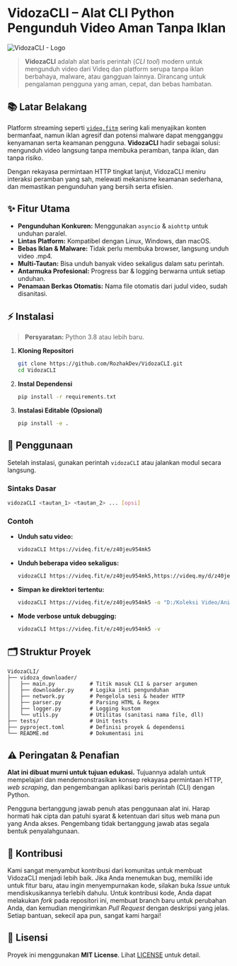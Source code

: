 # VidozaCLI – Alat CLI Python Pengunduh Video Aman Tanpa Iklan

![VidozaCLI - Logo](https://github.com/user-attachments/assets/31e73233-9b37-4729-b4b6-1122434e6ce6)

> **VidozaCLI** adalah alat baris perintah (_CLI tool_) modern untuk mengunduh video dari Videq dan platform serupa tanpa iklan berbahaya, malware, atau gangguan lainnya. Dirancang untuk pengalaman pengguna yang aman, cepat, dan bebas hambatan.

## 📚 Latar Belakang

Platform streaming seperti [`videq.fitm`](https://videq.fitm) sering kali menyajikan konten bermanfaat, namun iklan agresif dan potensi malware dapat mengganggu kenyamanan serta keamanan pengguna. **VidozaCLI** hadir sebagai solusi: mengunduh video langsung tanpa membuka peramban, tanpa iklan, dan tanpa risiko.

Dengan rekayasa permintaan HTTP tingkat lanjut, VidozaCLI meniru interaksi peramban yang sah, melewati mekanisme keamanan sederhana, dan memastikan pengunduhan yang bersih serta efisien.

## ✨ Fitur Utama

- **Pengunduhan Konkuren:** Menggunakan `asyncio` & `aiohttp` untuk unduhan paralel.
- **Lintas Platform:** Kompatibel dengan Linux, Windows, dan macOS.
- **Bebas Iklan & Malware:** Tidak perlu membuka browser, langsung unduh video .mp4.
- **Multi-Tautan:** Bisa unduh banyak video sekaligus dalam satu perintah.
- **Antarmuka Profesional:** Progress bar & logging berwarna untuk setiap unduhan.
- **Penamaan Berkas Otomatis:** Nama file otomatis dari judul video, sudah disanitasi.

## ⚡ Instalasi

> **Persyaratan:** Python 3.8 atau lebih baru.

1. **Kloning Repositori**
   
   ```bash
   git clone https://github.com/RozhakDev/VidozaCLI.git
   cd VidozaCLI
   ```

2. **Instal Dependensi**
   
   ```bash
   pip install -r requirements.txt
   ```

3. **Instalasi Editable (Opsional)**
   
   ```bash
   pip install -e .
   ```

## 🚀 Penggunaan

Setelah instalasi, gunakan perintah `vidozaCLI` atau jalankan modul secara langsung.

### Sintaks Dasar

```bash
vidozaCLI <tautan_1> <tautan_2> ... [opsi]
```

### Contoh

- **Unduh satu video:**
  
  ```bash
  vidozaCLI https://videq.fit/e/z40jeu954mk5
  ```
- **Unduh beberapa video sekaligus:**
  
  ```bash
  vidozaCLI https://videq.fit/e/z40jeu954mk5,https://videq.my/d/z40jeu954mk5
  ```
- **Simpan ke direktori tertentu:**
  
  ```bash
  vidozaCLI https://videq.fit/e/z40jeu954mk5 -o "D:/Koleksi Video/Anime"
  ```
- **Mode verbose untuk debugging:**
  
  ```bash
  vidozaCLI https://videq.fit/e/z40jeu954mk5 -v
  ```

## 🗂️ Struktur Proyek

```text
VidozaCLI/
├── vidoza_downloader/
│   ├── main.py           # Titik masuk CLI & parser argumen
│   ├── downloader.py     # Logika inti pengunduhan
│   ├── network.py        # Pengelola sesi & header HTTP
│   ├── parser.py         # Parsing HTML & Regex
│   ├── logger.py         # Logging kustom
│   └── utils.py          # Utilitas (sanitasi nama file, dll)
├── tests/                # Unit tests
├── pyproject.toml        # Definisi proyek & dependensi
└── README.md             # Dokumentasi ini
```

## ⚠️ Peringatan & Penafian

**Alat ini dibuat murni untuk tujuan edukasi.** Tujuannya adalah untuk mempelajari dan mendemonstrasikan konsep rekayasa permintaan HTTP, _web scraping_, dan pengembangan aplikasi baris perintah (CLI) dengan Python.

Pengguna bertanggung jawab penuh atas penggunaan alat ini. Harap hormati hak cipta dan patuhi syarat & ketentuan dari situs web mana pun yang Anda akses. Pengembang tidak bertanggung jawab atas segala bentuk penyalahgunaan.

## 🤝 Kontribusi

Kami sangat menyambut kontribusi dari komunitas untuk membuat VidozaCLI menjadi lebih baik. Jika Anda menemukan bug, memiliki ide untuk fitur baru, atau ingin menyempurnakan kode, silakan buka _Issue_ untuk mendiskusikannya terlebih dahulu. Untuk kontribusi kode, Anda dapat melakukan _fork_ pada repositori ini, membuat branch baru untuk perubahan Anda, dan kemudian mengirimkan _Pull Request_ dengan deskripsi yang jelas. Setiap bantuan, sekecil apa pun, sangat kami hargai!

## 📄 Lisensi

Proyek ini menggunakan **MIT License**. Lihat [LICENSE](LICENSE) untuk detail.